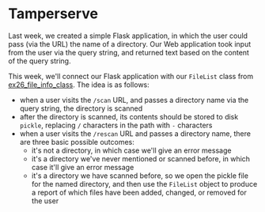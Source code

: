 # Tamperserve

Last week, we created a simple Flask application, in which the user could pass (via the URL) the name of a directory. Our Web application took input from the user via the query string, and returned text based on the content of the query string.

This week, we'll connect our Flask application with our `FileList` class from [ex26_file_info_class](../ex26_file_info_class). The idea is as follows:
- when a user visits the `/scan` URL, and passes a directory name via the query string, the directory is scanned
- after the directory is scanned, its contents should be stored to disk `pickle`, replacing `/` characters in the path with `-` characters
- when a user visits the `/rescan` URL and passes a directory name, there are three basic possible outcomes:
  - it's not a directory, in which case we'll give an error message
  - it's a directory we've never mentioned or scanned before, in which case it'll give an error message
  - it's a directory we have scanned before, so we open the pickle file for the named directory, and then use the `FileList` object to produce a report of which files have been added, changed, or removed for the user
